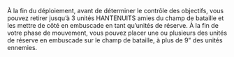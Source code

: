 À la fin du déploiement, avant de déterminer le
contrôle des objectifs, vous pouvez retirer jusqu’à 3
unités HANTENUITS amies du champ de bataille et
les mettre de côté en embuscade en tant qu’unités de
réserve. À la fin de votre phase de mouvement, vous
pouvez placer une ou plusieurs des unités de réserve
en embuscade sur le champ de bataille, à plus de 9"
des unités ennemies.
